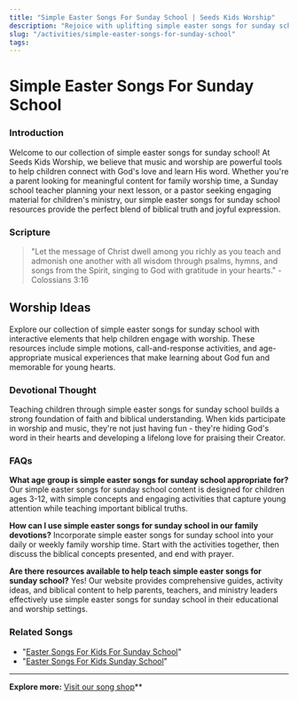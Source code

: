 ```yaml
---
title: "Simple Easter Songs For Sunday School | Seeds Kids Worship"
description: "Rejoice with uplifting simple easter songs for sunday school celebrating Jesus' resurrection. Easter worship resources for kids and Sunday school."
slug: "/activities/simple-easter-songs-for-sunday-school"
tags:
---
```


# Simple Easter Songs For Sunday School

### Introduction

Welcome to our collection of simple easter songs for sunday school! At Seeds Kids Worship, we believe that music and worship are powerful tools to help children connect with God's love and learn His word. Whether you're a parent looking for meaningful content for family worship time, a Sunday school teacher planning your next lesson, or a pastor seeking engaging material for children's ministry, our simple easter songs for sunday school resources provide the perfect blend of biblical truth and joyful expression.

### Scripture

> "Let the message of Christ dwell among you richly as you teach and admonish one another with all wisdom through psalms, hymns, and songs from the Spirit, singing to God with gratitude in your hearts." - Colossians 3:16

## Worship Ideas

Explore our collection of simple easter songs for sunday school with interactive elements that help children engage with worship. These resources include simple motions, call-and-response activities, and age-appropriate musical experiences that make learning about God fun and memorable for young hearts.

### Devotional Thought

Teaching children through simple easter songs for sunday school builds a strong foundation of faith and biblical understanding. When kids participate in worship and music, they're not just having fun - they're hiding God's word in their hearts and developing a lifelong love for praising their Creator.

### FAQs

**What age group is simple easter songs for sunday school appropriate for?**
Our simple easter songs for sunday school content is designed for children ages 3-12, with simple concepts and engaging activities that capture young attention while teaching important biblical truths.

**How can I use simple easter songs for sunday school in our family devotions?**
Incorporate simple easter songs for sunday school into your daily or weekly family worship time. Start with the activities together, then discuss the biblical concepts presented, and end with prayer.

**Are there resources available to help teach simple easter songs for sunday school?**
Yes! Our website provides comprehensive guides, activity ideas, and biblical content to help parents, teachers, and ministry leaders effectively use simple easter songs for sunday school in their educational and worship settings.

### Related Songs

- "[Easter Songs For Kids For Sunday School](/activities/easter-songs-for-kids-for-sunday-school/)"
- "[Easter Songs For Kids Sunday School](/activities/easter-songs-for-kids-sunday-school/)"

---

**Explore more:** [Visit our song shop](https://seedskidsworship.com/shop)**

<!-- Schema Markup -->
<script type="application/ld+json">
{
  "@context": "https://schema.org",
  "@type": "MusicRecording",
  "name": "Simple Easter Songs For Sunday School",
  "byArtist": {
    "@type": "MusicGroup",
    "name": "Seeds Kids Worship"
  },
  "isFamilyFriendly": true,
  "url": "https://seedskidsworship.com/activities/simple-easter-songs-for-sunday-school/"
}
</script>